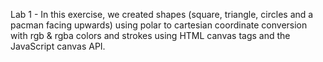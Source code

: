 Lab 1 - In this exercise, we created shapes (square, triangle, circles and a pacman facing upwards) using polar to cartesian coordinate conversion with rgb & rgba colors and strokes using HTML canvas tags and the JavaScript canvas API.
